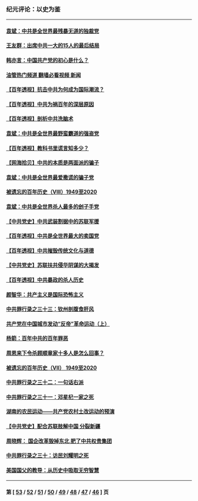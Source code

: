 ### 纪元评论：以史为鉴
---
#### [袁斌：中共是全世界最残暴无道的独裁党](../../pages/nsc1028/n13068366.md?07070330) 
#### [王友群：出席中共一大的15人的最后结局](../../pages/nsc1028/n13067282.md?07070330) 
#### [韩亦言：中国共产党的初心是什么？](../../pages/nsc1028/n13065420.md?07070330) 
#### [油管热门频道 翻墙必看视频 新闻](ok?07070330)
#### [【百年透视】抗击中共为何成为国际潮流？](../../pages/nsc1028/n13065845.md?07070330) 
#### [【百年透视】中共为祸百年的深层原因](../../pages/nsc1028/n13065827.md?07070330) 
#### [【百年透视】剖析中共洗脑术](../../pages/nsc1028/n13064830.md?07070330) 
#### [袁斌：中共是全世界最野蛮霸道的强盗党](../../pages/nsc1028/n13064758.md?07070330) 
#### [【百年透视】教科书里谎言知多少？](../../pages/nsc1028/n13064563.md?07070330) 
#### [【网海拾贝】中共的本质是两面派的骗子](../../pages/nsc1028/n13062711.md?07070330) 
#### [袁斌：中共是全世界最爱撒谎的骗子党](../../pages/nsc1028/n13062650.md?07070330) 
#### [被遗忘的百年历史（VIII）1949至2020](../../pages/nsc1028/n13048188.md?07070330) 
#### [袁斌：中共是全世界杀人最多的刽子手党](../../pages/nsc1028/n13059947.md?07070330) 
#### [【中共党史】中共武装割据中的苏联军援](../../pages/nsc1028/n13058998.md?07070330) 
#### [【百年透视】中共是全世界最大的卖国党](../../pages/nsc1028/n13014567.md?07070330) 
#### [【百年透视】中共摧毁传统文化与道德](../../pages/nsc1028/n13057253.md?07070330) 
#### [【中共党史】苏联扶共侵华阴谋的大揭发](../../pages/nsc1028/n13056050.md?07070330) 
#### [【百年透视】中共暴政的杀人历史](../../pages/nsc1028/n13051791.md?07070330) 
#### [颜智华：共产主义是国际恐怖主义](../../pages/nsc1028/n13052583.md?07070330) 
#### [中共罪行录之三十三：钦州剖腹食肝风](../../pages/nsc1028/n13050342.md?07070330) 
#### [共产党在中国城市发动“反帝”革命运动（上）](../../pages/nsc1028/n13050025.md?07070330) 
#### [杨箭：百年中共的百年罪恶](../../pages/nsc1028/n13049996.md?07070330) 
#### [周恩来下令杀顾顺章家十多人是怎么回事？](../../pages/nsc1028/n13049849.md?07070330) 
#### [被遗忘的百年历史（VII） 1949至2020](../../pages/nsc1028/n13001762.md?07070330) 
#### [中共罪行录之三十二：一句话右派](../../pages/nsc1028/n13046662.md?07070330) 
#### [中共罪行录之三十一：邓星杞一家之死](../../pages/nsc1028/n13044327.md?07070330) 
#### [湖南的农民运动——共产党农村土改运动的预演](../../pages/nsc1028/n13043864.md?07070330) 
#### [【中共党史】配合苏联肢解中国 分裂新疆](../../pages/nsc1028/n13040700.md?07070330) 
#### [周晓辉： 国企改革毁掉东北 肥了中共权贵集团](../../pages/nsc1028/n13039529.md?07070330) 
#### [中共罪行录之三十：访民刘耀明之死](../../pages/nsc1028/n13038692.md?07070330) 
#### [美国国父的教导：从历史中吸取无穷智慧](../../pages/nsc1028/n13036965.md?07070330) 

---
#### 第 [ [53](./53.md?07070330) / [52](./52.md?07070330) / [51](./51.md?07070330) / [50](./50.md?07070330) / [49](./49.md?07070330) / [48](./48.md?07070330) / [47](./47.md?07070330) / [46](./46.md?07070330) ] 页
